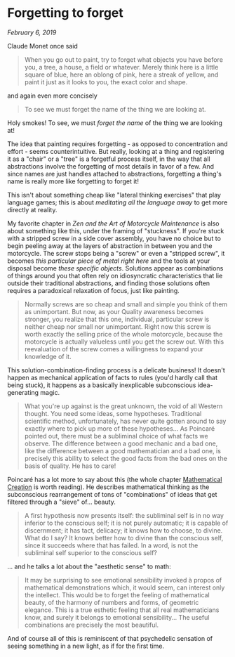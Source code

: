 # Forgetting to forget

_February 6, 2019_

Claude Monet once said

> When you go out to paint, try to forget what objects you have before you, a tree, a house, a field or whatever. Merely think here is a little square of blue, here an oblong of pink, here a streak of yellow, and paint it just as it looks to you, the exact color and shape.

and again even more concisely

> To see we must forget the name of the thing we are looking at.

Holy smokes! To see, we must _forget the name_ of the thing we are looking at!

The idea that painting requires forgetting - as opposed to concentration and effort - seems counterintuitive. But really, looking at a thing and registering it as a "chair" or a "tree" is a forgetful process itself, in the way that all abstractions involve the forgetting of most details in favor of a few. And since names are just handles attached to abstractions, forgetting a thing's name is really more like forgetting to forget it!

This isn't about something cheap like "lateral thinking exercises" that play language games; this is about _meditating all the language away_ to get more directly at reality.

My favorite chapter in _Zen and the Art of Motorcycle Maintenance_ is also about something like this, under the framing of "stuckness". If you're stuck with a stripped screw in a side cover assembly, you have no choice but to begin peeling away at the layers of abstraction in between you and the motorcycle. The screw stops being a "screw" or even a "stripped screw", it becomes _this particular piece of metal right here_ and the tools at your disposal become _these specific objects_. Solutions appear as combinations of things around you that often rely on idiosyncratic characteristics that lie outside their traditional abstractions, and finding those solutions often requires a paradoxical relaxation of focus, just like painting.

> Normally screws are so cheap and small and simple you think of them as unimportant. But now, as your Quality awareness becomes stronger, you realize that this one, individual, particular screw is neither cheap nor small nor unimportant. Right now this screw is worth exactly the selling price of the whole motorcycle, because the motorcycle is actually valueless until you get the screw out. With this reevaluation of the screw comes a willingness to expand your knowledge of it.

This solution-combination-finding process is a delicate business! It doesn't happen as mechanical application of facts to rules (you'd hardly call that being stuck), it happens as a basically inexplicable subconscious idea-generating magic.

> What you're up against is the great unknown, the void of all Western thought. You need some ideas, some hypotheses. Traditional scientific method, unfortunately, has never quite gotten around to say exactly where to pick up more of these hypotheses... As Poincaré pointed out, there must be a subliminal choice of what facts we observe. The difference between a good mechanic and a bad one, like the difference between a good mathematician and a bad one, is precisely this ability to select the good facts from the bad ones on the basis of quality. He has to care!

Poincaré has a lot more to say about this (the whole chapter [Mathematical Creation](https://www.gutenberg.org/files/39713/39713-h/39713-h.htm) is worth reading). He describes mathematical thinking as the subconscious rearrangement of tons of "combinations" of ideas that get filtered through a "sieve" of... beauty.

> A first hypothesis now presents itself: the subliminal self is in no way inferior to the conscious self; it is not purely automatic; it is capable of discernment; it has tact, delicacy; it knows how to choose, to divine. What do I say? It knows better how to divine than the conscious self, since it succeeds where that has failed. In a word, is not the subliminal self superior to the conscious self?

... and he talks a lot about the "aesthetic sense" to math:

> It may be surprising to see emotional sensibility invoked à propos of mathematical demonstrations which, it would seem, can interest only the intellect. This would be to forget the feeling of mathematical beauty, of the harmony of numbers and forms, of geometric elegance. This is a true esthetic feeling that all real mathematicians know, and surely it belongs to emotional sensibility... The useful combinations are precisely the most beautiful.

And of course all of this is reminiscent of that psychedelic sensation of seeing something in a new light, as if for the first time.
